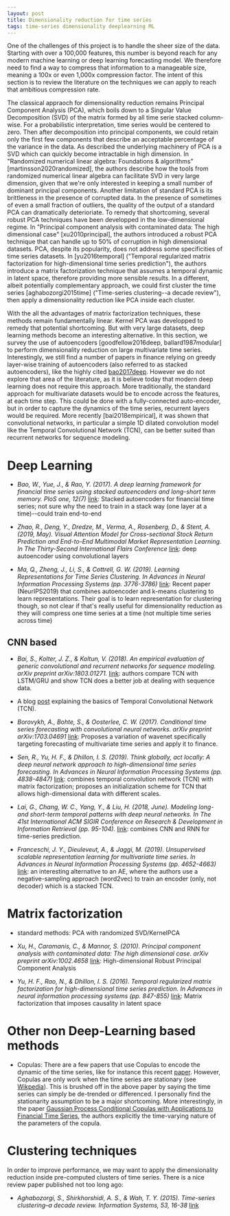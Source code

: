 ```yaml
---
layout: post
title: Dimensionality reduction for time series
tags: time-series dimensionality deeplearning ML
---
```


One of the challenges of this project is to handle the sheer size of the data.
Starting with over a 100,000 features, this number is beyond reach for any
modern machine learning or deep learning forecasting model. We therefore need to
find a way to compress that information to a manageable size, meaning a 100x or
even 1,000x compression factor. The intent of this section is to review the
literature on the techniques we can apply to reach that ambitious compression
rate.

The classical appraoch for dimensionality reduction remains Principal Component
Analysis (PCA), which boils down to a Singular Value Decomposition (SVD) of the
matrix formed by all time serie stacked column-wise. For a probabilistic
interpretation, time series would be centered to zero. Then after decomposition
into principal components, we could retain only the first few components that
describe an acceptable percentage of the variance in the data. As described the
underlying machinery of PCA is a SVD which can quickly become intractable in
high dimension. In "Randomized numerical linear algebra: Foundations &
algorithms" [martinsson2020randomized], the authors describe how the tools from
randomized numerical linear algebra can facilitate SVD in very large dimension,
given that we're only interested in keeping a small number of dominant principal
components.  Another limitation of standard PCA is its brittleness in the
presence of corrupted data. In the presence of sometimes of even a small
fraction of outliers, the quality of the output of a standard PCA can
dramatically deterioriate. To remedy that shortcoming, several robust PCA
techniques have been developped in the low-dimensional regime. In "Principal
component analysis with contaminated data: The high dimensional case"
[xu2010principal], the authors introduced a robust PCA technique that can handle
up to 50% of corruption in high dimensional datasets.
PCA, despite its popularity, does not address some specificities of time series
datasets. In [yu2016temporal] ("Temporal regularized matrix factorization for
high-dimensional time series prediction"), the authors introduce a matrix
factorization technique that assumes a temporal dynamic in latent space,
therefore providing more sensible results.
In a different, albeit potentially complementary approach, we could first
cluster the time series [aghabozorgi2015time] ("Time-series clustering--a decade
review"), then apply a dimensionality reduction like PCA inside each cluster.

With the all the advantages of matrix factorization techniques, these methods
remain fundamentally linear. Kernel PCA was developped to remedy that potential
shortcoming. But with very large datasets, deep learning methods become an
interesting alternative. In this section, we survey the use of autoencoders
[goodfellow2016deep, ballard1987modular] to perform dimensionality reduction on
large multivariate time series.
Interestingly, we still find a number of papers in finance relying on
greedy layer-wise training of autoencoders (also referred to as stacked
autoencoders), like the highly cited
[bao2017deep](https://www.ncbi.nlm.nih.gov/pmc/articles/PMC5510866/pdf/pone.0180944.pdf).
However we do not explore that area of the literature, as it is believe today
that modern deep learning does not require this approach.
More traditionally, the standard approach for multivariate datasets would be to
encode across the features, at each time step. This could be done with a
fully-connected auto-encoder, but in order to capture the dynamics of the time
series, recurrent layers would be required.
More recently [bai2018empirical], it was shown that convolutional networks, in
particular a simple 1D dilated convolution model like the Temporal Convolutional
Network (TCN), can be better suited than recurrent networks for sequence modeling.





# Deep Learning 
* _Bao, W., Yue, J., & Rao, Y. (2017). A deep learning framework for financial
 time series using stacked autoencoders and long-short term memory. PloS one,
 12(7)_
[link](https://www.ncbi.nlm.nih.gov/pmc/articles/PMC5510866/pdf/pone.0180944.pdf):
Stacked autoencoders for financial time series; not sure why the need to train
in a stack way (one layer at a time)--could train end-to-end

* _Zhao, R., Deng, Y., Dredze, M., Verma, A., Rosenberg, D., & Stent, A. (2019,
 May). Visual Attention Model for Cross-sectional Stock Return Prediction and
 End-to-End Multimodal Market Representation Learning. In The Thirty-Second
 International Flairs Conference_
[link](http://www.cs.jhu.edu/~mdredze/publications/2019_zhao_flairs.pdf):
deep autoencoder using convolutional layers

 * _Ma, Q., Zheng, J., Li, S., & Cottrell, G. W. (2019). Learning Representations
 for Time Series Clustering. In Advances in Neural Information Processing
 Systems (pp. 3776-3786)_
[link](https://papers.nips.cc/paper/8634-learning-representations-for-time-series-clustering.pdf):
 Recent paper (NeurIPS2019) that combines autoencoder and k-means clustering to
learn representations. Their goal is to learn representation for clustering
though, so not clear if that's really useful for dimensionality reduction as
they will compress one time series at a time (not multiple time series across
time)



## CNN based
* _Bai, S., Kolter, J. Z., & Koltun, V. (2018). An empirical evaluation of
 generic convolutional and recurrent networks for sequence modeling. arXiv
 preprint arXiv:1803.01271._ [link](https://arxiv.org/pdf/1803.01271.pdf):
authors compare TCN with LSTM/GRU and show TCN does a better job at dealing with
sequence data.

* A blog
 [post](https://dida.do/blog/temporal-convolutional-networks-for-sequence-modeling)
 explaining the basics of Temporal Convolutional Network (TCN).

* _Borovykh, A., Bohte, S., & Oosterlee, C. W. (2017). Conditional time series
 forecasting with convolutional neural networks. arXiv preprint
 arXiv:1703.04691_
 [link](https://arxiv.org/pdf/1703.04691.pdf?source=post_page---------------------------): 
Proposes a variation of wavenet specifically targeting forecasting of
multivariate time series and apply it to finance.

* _Sen, R.,
Yu, H. F., & Dhillon, I. S. (2019). Think globally, act locally: A deep neural
network approach to high-dimensional time series forecasting. In Advances in
Neural Information Processing Systems (pp. 4838-4847)_
[link](http://papers.nips.cc/paper/8730-think-globally-act-locally-a-deep-neural-network-approach-to-high-dimensional-time-series-forecasting.pdf):
combines temporal convolution network (TCN) with matrix factorization;
proposes an initialization scheme for TCN that allows high-dimensional data with
different scales.

* _Lai, G., Chang, W. C., Yang, Y., & Liu, H. (2018, June). Modeling long-and
 short-term temporal patterns with deep neural networks. In The 41st
 International ACM SIGIR Conference on Research & Development in Information
 Retrieval (pp. 95-104)._ [link](https://arxiv.org/pdf/1703.07015.pdf): combines
CNN and RNN for time-series prediction.

* _Franceschi, J. Y., Dieuleveut, A., & Jaggi, M. (2019). Unsupervised scalable
 representation learning for multivariate time series. In Advances in Neural
 Information Processing Systems (pp. 4652-4663)_
[link](https://papers.nips.cc/paper/8713-unsupervised-scalable-representation-learning-for-multivariate-time-series.pdf):
an interesting alternative to an AE, where the authors use a negative-sampling
approach (word2vec) to train an encoder (only, not decoder) which is a stacked
TCN.


# Matrix factorization

* standard methods: PCA with randomized SVD/KernelPCA

* _Xu, H., Caramanis, C., & Mannor, S. (2010). Principal component analysis with
 contaminated data: The high dimensional case. arXiv preprint arXiv:1002.4658_
[link](https://arxiv.org/pdf/1002.4658.pdf):
 High-dimensional Robust Principal Component Analysis

* _Yu, H. F., Rao, N., & Dhillon, I. S. (2016). Temporal regularized matrix
factorization for high-dimensional time series prediction. In Advances in neural
information processing systems (pp. 847-855)_
[link](https://papers.nips.cc/paper/6160-temporal-regularized-matrix-factorization-for-high-dimensional-time-series-prediction.pdf):
Matrix factorization that imposes causality in latent space

# Other non Deep-Learning based methods

* Copulas: There are a few papers that use Copulas to encode the dynamic of the
 time series, like for instance this recent
[paper](https://papers.nips.cc/paper/8907-high-dimensional-multivariate-forecasting-with-low-rank-gaussian-copula-processes.pdf).
However, Copulas are only work when the time series are stationary (see
[Wikpedia](https://en.wikipedia.org/wiki/Copula_(probability_theory)#Stationarity_condition)).
This is brushed off in the above paper by saying the time series can simply be
de-trended or differenced. I personally find the stationarity assumption to be a
major shortcoming.
More interestingly, in the paper
[Gaussian Process Conditional Copulas with
Applications to Financial Time
Series](http://papers.nips.cc/paper/5084-gaussian-process-conditional-copulas-with-applications-to-financial-time-series.pdf),
the authors explicitly the time-varying nature of the parameters of the copula.



# Clustering techniques

In order to improve performance, we may want to apply the dimensionality
reduction inside pre-computed clusters of time series. There is a nice review
paper published not too long ago:
* _Aghabozorgi, S., Shirkhorshidi, A. S., & Wah, T. Y. (2015). Time-series
 clustering–a decade review. Information Systems, 53, 16-38_
 [link](https://wiki.smu.edu.sg/18191isss608g1/img_auth.php/f/fd/Time_Series_Clustering_A_Decade_Review.pdf)



